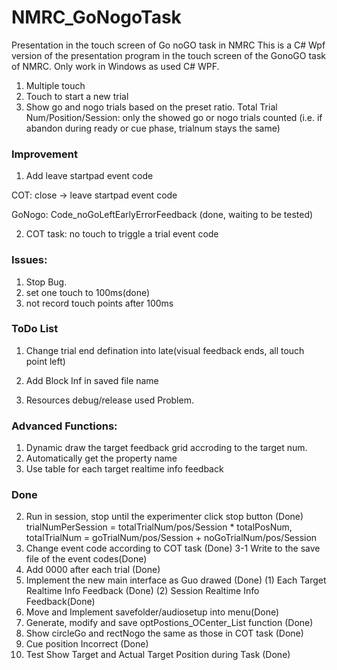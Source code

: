 # NMRC_GoNogoTask
Presentation in the touch screen of Go noGO task in NMRC
This is a C# Wpf version of the presentation program in the touch screen of the GonoGO task of NMRC. Only work in Windows as used C# WPF.

1. Multiple touch
2. Touch to start a new trial
3. Show go and nogo trials based on the preset ratio. 
	Total Trial Num/Position/Session: only the showed go or nogo trials counted 
		(i.e. if abandon during ready or cue phase, trialnum stays the same)


### Improvement
1. Add leave startpad event code

COT: close -> leave startpad event code

GoNogo: Code_noGoLeftEarlyErrorFeedback (done, waiting to be tested)

2. COT task: no touch to triggle a trial event code


### Issues:
1. Stop Bug.
2. set one touch to 100ms(done)
3. not record touch points after 100ms


### ToDo List
1. Change trial end defination into late(visual feedback ends, all touch point left)

7. Add Block Inf in saved file name

10. Resources debug/release used Problem.



### Advanced Functions:
1. Dynamic draw the target feedback grid accroding to the target num.
2. Automatically get the property name
3. Use table for each target realtime info feedback


### Done
2. Run in session, stop until the experimenter click stop button (Done)
	trialNumPerSession = totalTrialNum/pos/Session * totalPosNum, 
	totalTrialNum = goTrialNum/pos/Session + noGoTrialNum/pos/Session
3. Change event code according to COT task (Done)
	3-1 Write to the save file of the event codes(Done)
4. Add 0000 after each trial (Done)
5. Implement the new main interface as Guo drawed (Done)
	(1) Each Target Realtime Info Feedback (Done)
	(2) Session Realtime Info Feedback(Done)
6. Move and Implement savefolder/audiosetup into menu(Done)
8. Generate, modify and save optPostions_OCenter_List function (Done)
9. Show circleGo and rectNogo the same as those in COT task (Done)
11. Cue position Incorrect (Done)
12. Test Show Target and Actual Target Position during Task (Done)

